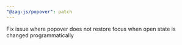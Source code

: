 ```yaml
---
"@zag-js/popover": patch
---
```


Fix issue where popover does not restore focus when open state is changed programmatically
